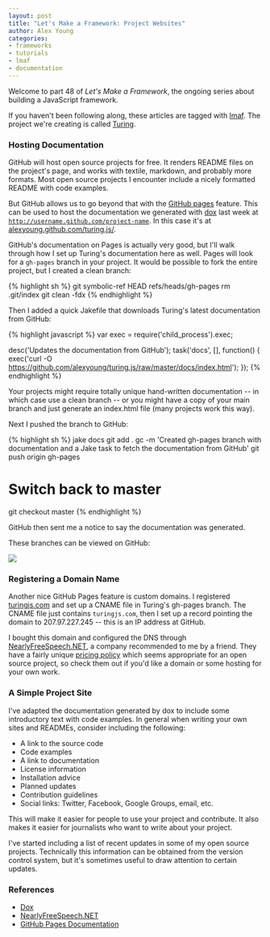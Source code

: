 ```yaml
---
layout: post
title: "Let's Make a Framework: Project Websites"
author: Alex Young
categories: 
- frameworks
- tutorials
- lmaf
- documentation
---
```


Welcome to part 48 of *Let's Make a Framework*, the ongoing series about building a JavaScript framework.

If you haven't been following along, these articles are tagged with [lmaf](http://dailyjs.com/tags.html#lmaf). The project we're creating is called [Turing](http://github.com/alexyoung/turing.js).

### Hosting Documentation

GitHub will host open source projects for free. It renders README files on the project's page, and works with textile, markdown, and probably more formats. Most open source projects I encounter include a nicely formatted README with code examples.

But GitHub allows us to go beyond that with the [GitHub pages](http://pages.github.com/) feature. This can be used to host the documentation we generated with [dox](https://github.com/visionmedia/dox) last week at <code>http://username.github.com/project-name</code>. In this case it's at [alexyoung.github.com/turing.js/](http://alexyoung.github.com/turing.js/).

GitHub's documentation on Pages is actually very good, but I'll walk through how I set up Turing's documentation here as well. Pages will look for a <code>gh-pages</code> branch in your project. It would be possible to fork the entire project, but I created a clean branch:

{% highlight sh %}
git symbolic-ref HEAD refs/heads/gh-pages
rm .git/index
git clean -fdx
{% endhighlight %}

Then I added a quick Jakefile that downloads Turing's latest documentation from GitHub:

{% highlight javascript %}
var exec = require('child_process').exec;

desc('Updates the documentation from GitHub');
task('docs', [], function() {
  exec('curl -O https://github.com/alexyoung/turing.js/raw/master/docs/index.html');
});
{% endhighlight %}

Your projects might require totally unique hand-written documentation -- in which case use a clean branch -- or you might have a copy of your main branch and just generate an index.html file (many projects work this way).

Next I pushed the branch to GitHub:

{% highlight sh %}
jake docs
git add .
gc -m 'Created gh-pages branch with documentation and a Jake task to fetch the documentation from GitHub'
git push origin gh-pages

# Switch back to master
git checkout master
{% endhighlight %}

GitHub then sent me a notice to say the documentation was generated.

These branches can be viewed on GitHub:

![](/images/posts/turing-branches.png)

### Registering a Domain Name

Another nice GitHub Pages feature is custom domains. I registered [turingjs.com](http://turingjs.com/) and set up a CNAME file in Turing's gh-pages branch. The CNAME file just contains <code>turingjs.com</code>, then I set up a record pointing the domain to 207.97.227.245 -- this is an IP address at GitHub.

I bought this domain and configured the DNS through [NearlyFreeSpeech.NET](https://www.nearlyfreespeech.net/), a company recommended to me by a friend. They have a fairly unique [pricing policy](https://www.nearlyfreespeech.net/services/pricing) which seems appropriate for an open source project, so check them out if you'd like a domain or some hosting for your own work.

### A Simple Project Site

I've adapted the documentation generated by dox to include some introductory text with code examples. In general when writing your own sites and READMEs, consider including the following:

-   A link to the source code
-   Code examples
-   A link to documentation
-   License information
-   Installation advice
-   Planned updates
-   Contribution guidelines
-   Social links: Twitter, Facebook, Google Groups, email, etc.

This will make it easier for people to use your project and contribute. It also makes it easier for journalists who want to write about your project.

I've started including a list of recent updates in some of my open source projects. Technically this information can be obtained from the version control system, but it's sometimes useful to draw attention to certain updates.

### References

-   [Dox](https://github.com/visionmedia/dox)
-   [NearlyFreeSpeech.NET](https://www.nearlyfreespeech.net/)
-   [GitHub Pages Documentation](http://pages.github.com/)
